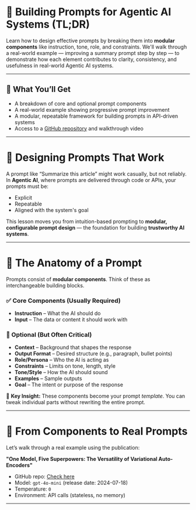 # 🧠 Building Prompts for Agentic AI Systems (TL;DR)

Learn how to design effective prompts by breaking them into **modular components** like instruction, tone, role, and constraints. We'll walk through a real-world example — improving a summary prompt step by step — to demonstrate how each element contributes to clarity, consistency, and usefulness in real-world Agentic AI systems.

---

## 🧰 What You’ll Get

* A breakdown of core and optional prompt components  
* A real-world example showing progressive prompt improvement  
* A modular, repeatable framework for building prompts in API-driven systems  
* Access to a [GitHub repository](#) and walkthrough video  

---

# 🧩 Designing Prompts That Work

A prompt like “Summarize this article” might work casually, but not reliably. In **Agentic AI**, where prompts are delivered through code or APIs, your prompts must be:

* Explicit  
* Repeatable  
* Aligned with the system's goal  

This lesson moves you from intuition-based prompting to **modular, configurable prompt design** — the foundation for building **trustworthy AI systems**.

---

# 🧱 The Anatomy of a Prompt

Prompts consist of **modular components**. Think of these as interchangeable building blocks.

### ✅ Core Components (Usually Required)

* **Instruction** – What the AI should do  
* **Input** – The data or content it should work with  

### 🔧 Optional (But Often Critical)

* **Context** – Background that shapes the response  
* **Output Format** – Desired structure (e.g., paragraph, bullet points)  
* **Role/Persona** – Who the AI is acting as  
* **Constraints** – Limits on tone, length, style  
* **Tone/Style** – How the AI should sound  
* **Examples** – Sample outputs  
* **Goal** – The intent or purpose of the response  

📌 **Key Insight:** These components become your prompt *template*. You can tweak individual parts without rewriting the entire prompt.

---

# 🚧 From Components to Real Prompts

Let’s walk through a real example using the publication:

**"One Model, Five Superpowers: The Versatility of Variational Auto-Encoders"**

* GitHub repo: [Check here](#)
* Model: `gpt-4o-mini` (release date: 2024-07-18)  
* Temperature: `0`  
* Environment: API calls (stateless, no memory)

---


